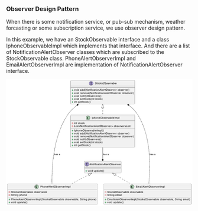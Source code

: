 ### Observer Design Pattern

When there is some notification service, or pub-sub mechanism, weather forcasting or some subscription service, we use observer design pattern.

In this example, we have an StockObservable interface and a class IphoneObservableImpl which implements that interface. And there are a list of NotificationAlertObserver classes which are subscribed to the StockObservable class. PhoneAlertObserverImpl and EmailAlertObserverImpl are implementation of NotificationAlertObserver interface.

![Observer Design Pattern](../diagram/observer.png)
